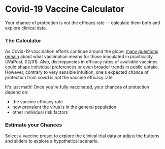 # Covid-19 Vaccine Calculator

Your chance of protection is not the efficacy rate -- calculate them both and explore clinical data.

### The Calculator

As Covid-19 vaccination efforts continue around the globe, [many questions remain](https://www.was+/hingtonpost.com/health/2021/02/01/vaccinated-people-precautions/) about what vaccination means for those inoculated in practicality (WaPost, 02/01). Also, discrepancies in efficacy rates of available vaccines could shape individual preferences or even broader trends in public uptake. However, contrary to very sensible intuition, one's expected chance of protection from covid is *not* the vaccine efficacy rate.

It's just math! Once you're fully vaccinated, your chances of protection depend on:

-   the vaccine efficacy rate
-   how prevalent the virus is in the general population
-   other individual risk factors

### Estimate your Chances

Select a vaccine preset to explore the clinical trial data or adjust the buttons and sliders to explore a hypothetical scenario.
